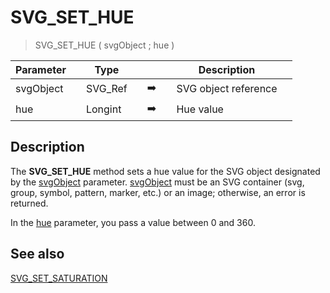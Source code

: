 <!-- <span style="font-family:sans-serif;color:gray;"><span style="font-family:sans-serif;color:gray;font-weight:bold;font-style:italic">SVG_SET_HUE</span> ( svgObject ; hue )
 -&gt; svgObject (Text)
 -&gt; hue (Long Integer)</span>-->
# SVG_SET_HUE

> SVG_SET_HUE ( svgObject ; hue )

| Parameter |     | Type |     |     |     | Description |     |
| --- | --- | --- | --- | --- | --- | --- | --- |
| svgObject |     | SVG_Ref |     | ➡️ |     | SVG object reference |     |
| hue |     | Longint |     | ➡️ |     | Hue value |     |

## Description

The **SVG_SET_HUE** method sets a hue value for the SVG object designated by the [svgObject](## "SVG object reference") parameter. [svgObject](## "SVG object reference") must be an SVG container (svg, group, symbol, pattern, marker, etc.) or an image; otherwise, an error is returned.

In the [hue](## "Hue value") parameter, you pass a value between 0 and 360.

## See also

[SVG_SET_SATURATION](SVG_SET_SATURATION.md)
